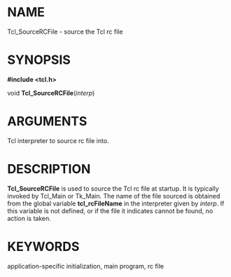 # NAME

Tcl_SourceRCFile - source the Tcl rc file

# SYNOPSIS

**#include \<tcl.h\>**

void **Tcl_SourceRCFile**(*interp*)

# ARGUMENTS

Tcl interpreter to source rc file into.

# DESCRIPTION

**Tcl_SourceRCFile** is used to source the Tcl rc file at startup. It is
typically invoked by Tcl_Main or Tk_Main. The name of the file sourced
is obtained from the global variable **tcl_rcFileName** in the
interpreter given by *interp*. If this variable is not defined, or if
the file it indicates cannot be found, no action is taken.

# KEYWORDS

application-specific initialization, main program, rc file
